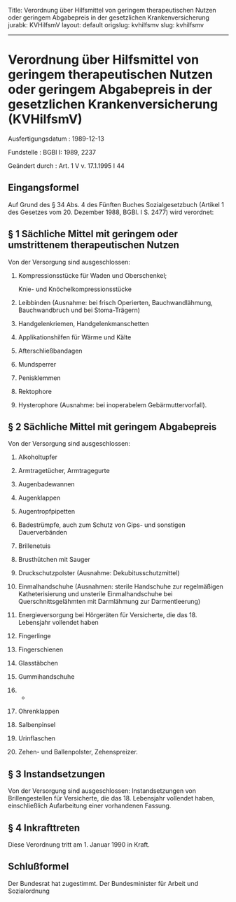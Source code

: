 Title: Verordnung über Hilfsmittel von geringem therapeutischen Nutzen oder geringem
  Abgabepreis in der gesetzlichen Krankenversicherung
jurabk: KVHilfsmV
layout: default
origslug: kvhilfsmv
slug: kvhilfsmv

---

# Verordnung über Hilfsmittel von geringem therapeutischen Nutzen oder geringem Abgabepreis in der gesetzlichen Krankenversicherung (KVHilfsmV)

Ausfertigungsdatum
:   1989-12-13

Fundstelle
:   BGBl I: 1989, 2237

Geändert durch
:   Art. 1 V v. 17.1.1995 I 44


## Eingangsformel

Auf Grund des § 34 Abs. 4 des Fünften Buches Sozialgesetzbuch (Artikel
1 des Gesetzes vom 20. Dezember 1988, BGBl. I S. 2477) wird verordnet:


## § 1 Sächliche Mittel mit geringem oder umstrittenem therapeutischen Nutzen

Von der Versorgung sind ausgeschlossen:

1.  Kompressionsstücke für Waden und Oberschenkel;

    Knie- und Knöchelkompressionsstücke


2.  Leibbinden (Ausnahme: bei frisch Operierten, Bauchwandlähmung,
    Bauchwandbruch und bei Stoma-Trägern)


3.  Handgelenkriemen, Handgelenkmanschetten


4.  Applikationshilfen für Wärme und Kälte


5.  Afterschließbandagen


6.  Mundsperrer


7.  Penisklemmen


8.  Rektophore


9.  Hysterophore (Ausnahme: bei inoperabelem Gebärmuttervorfall).





## § 2 Sächliche Mittel mit geringem Abgabepreis

Von der Versorgung sind ausgeschlossen:

1.  Alkoholtupfer


2.  Armtragetücher, Armtragegurte


3.  Augenbadewannen


4.  Augenklappen


5.  Augentropfpipetten


6.  Badestrümpfe, auch zum Schutz von Gips- und sonstigen Dauerverbänden


7.  Brillenetuis


8.  Brusthütchen mit Sauger


9.  Druckschutzpolster (Ausnahme: Dekubitusschutzmittel)


10. Einmalhandschuhe (Ausnahmen: sterile Handschuhe zur regelmäßigen
    Katheterisierung und unsterile Einmalhandschuhe bei
    Querschnittsgelähmten mit Darmlähmung zur Darmentleerung)


11. Energieversorgung bei Hörgeräten für Versicherte, die das 18.
    Lebensjahr vollendet haben


12. Fingerlinge


13. Fingerschienen


14. Glasstäbchen


15. Gummihandschuhe


16. -


17. Ohrenklappen


18. Salbenpinsel


19. Urinflaschen


20. Zehen- und Ballenpolster, Zehenspreizer.





## § 3 Instandsetzungen

Von der Versorgung sind ausgeschlossen:
Instandsetzungen von Brillengestellen für Versicherte, die das 18.
Lebensjahr vollendet haben, einschließlich Aufarbeitung einer
vorhandenen Fassung.


## § 4 Inkrafttreten

Diese Verordnung tritt am 1. Januar 1990 in Kraft.


## Schlußformel

Der Bundesrat hat zugestimmt.
Der Bundesminister für Arbeit und Sozialordnung


